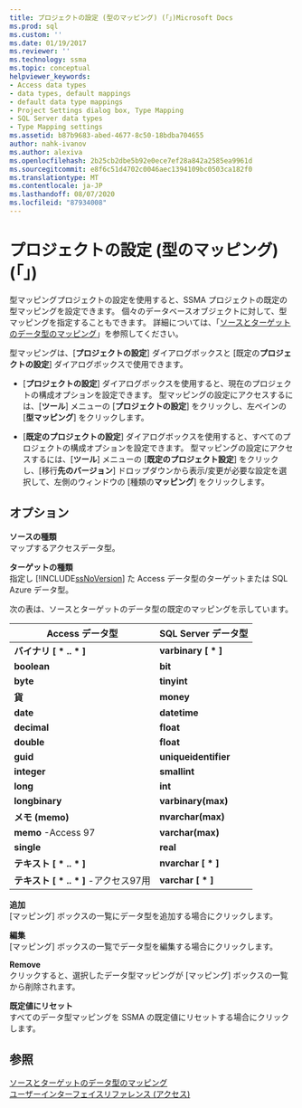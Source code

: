 ```yaml
---
title: プロジェクトの設定 (型のマッピング) (「」)Microsoft Docs
ms.prod: sql
ms.custom: ''
ms.date: 01/19/2017
ms.reviewer: ''
ms.technology: ssma
ms.topic: conceptual
helpviewer_keywords:
- Access data types
- data types, default mappings
- default data type mappings
- Project Settings dialog box, Type Mapping
- SQL Server data types
- Type Mapping settings
ms.assetid: b87b9683-abed-4677-8c50-18bdba704655
author: nahk-ivanov
ms.author: alexiva
ms.openlocfilehash: 2b25cb2dbe5b92e0ece7ef28a842a2585ea9961d
ms.sourcegitcommit: e8f6c51d4702c0046aec1394109bc0503ca182f0
ms.translationtype: MT
ms.contentlocale: ja-JP
ms.lasthandoff: 08/07/2020
ms.locfileid: "87934008"
---
```

# <a name="project-settings-type-mapping-accesstosql"></a>プロジェクトの設定 (型のマッピング) (「」)
型マッピングプロジェクトの設定を使用すると、SSMA プロジェクトの既定の型マッピングを設定できます。 個々のデータベースオブジェクトに対して、型マッピングを指定することもできます。 詳細については、「[ソースとターゲットのデータ型のマッピング](mapping-source-and-target-data-types-accesstosql.md)」を参照してください。  
  
型マッピングは、[**プロジェクトの設定**] ダイアログボックスと [既定の**プロジェクトの設定**] ダイアログボックスで使用できます。  
  
-   [**プロジェクトの設定**] ダイアログボックスを使用すると、現在のプロジェクトの構成オプションを設定できます。 型マッピングの設定にアクセスするには、[**ツール**] メニューの [**プロジェクトの設定**] をクリックし、左ペインの [**型マッピング**] をクリックします。  
  
-   [**既定のプロジェクトの設定**] ダイアログボックスを使用すると、すべてのプロジェクトの構成オプションを設定できます。 型マッピングの設定にアクセスするには、[**ツール**] メニューの [**既定のプロジェクト設定**] をクリックし、[移行**先のバージョン**] ドロップダウンから表示/変更が必要な設定を選択して、左側のウィンドウの [種類の**マッピング**] をクリックします。  
  
## <a name="options"></a>オプション  
**ソースの種類**  
マップするアクセスデータ型。  
  
**ターゲットの種類**  
指定し [!INCLUDE[ssNoVersion](../../includes/ssnoversion-md.md)] た Access データ型のターゲットまたは SQL Azure データ型。  
  
次の表は、ソースとターゲットのデータ型の既定のマッピングを示しています。  
  
|Access データ型|SQL Server データ型|  
|--------------------|------------------------|  
|**バイナリ [ \* .. \* ]**|**varbinary [ \* ]**|  
|**boolean**|**bit**|  
|**byte**|**tinyint**|  
|**貨**|**money**|  
|**date**|**datetime**|  
|**decimal**|**float**|  
|**double**|**float**|  
|**guid**|**uniqueidentifier**|  
|**integer**|**smallint**|  
|**long**|**int**|  
|**longbinary**|**varbinary(max)**|  
|**メモ (memo)**|**nvarchar(max)**|  
|**memo** -Access 97|**varchar(max)**|  
|**single**|**real**|  
|**テキスト [ \* .. \* ]**|**nvarchar [ \* ]**|  
|**テキスト [ \* .. \* ]** -アクセス97用|**varchar [ \* ]**|  
  
**追加**  
[マッピング] ボックスの一覧にデータ型を追加する場合にクリックします。  
  
**編集**  
[マッピング] ボックスの一覧でデータ型を編集する場合にクリックします。  
  
**Remove**  
クリックすると、選択したデータ型マッピングが [マッピング] ボックスの一覧から削除されます。  
  
**既定値にリセット**  
すべてのデータ型マッピングを SSMA の既定値にリセットする場合にクリックします。  
  
## <a name="see-also"></a>参照  
[ソースとターゲットのデータ型のマッピング](mapping-source-and-target-data-types-accesstosql.md)  
[ユーザーインターフェイスリファレンス (アクセス)](https://msdn.microsoft.com/af24c303-4a41-449b-9c86-d6558a97e839)  
  

